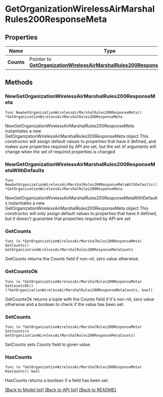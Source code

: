 # GetOrganizationWirelessAirMarshalRules200ResponseMeta

## Properties

Name | Type | Description | Notes
------------ | ------------- | ------------- | -------------
**Counts** | Pointer to [**GetOrganizationWirelessAirMarshalRules200ResponseMetaCounts**](GetOrganizationWirelessAirMarshalRules200ResponseMetaCounts.md) |  | [optional] 

## Methods

### NewGetOrganizationWirelessAirMarshalRules200ResponseMeta

`func NewGetOrganizationWirelessAirMarshalRules200ResponseMeta() *GetOrganizationWirelessAirMarshalRules200ResponseMeta`

NewGetOrganizationWirelessAirMarshalRules200ResponseMeta instantiates a new GetOrganizationWirelessAirMarshalRules200ResponseMeta object
This constructor will assign default values to properties that have it defined,
and makes sure properties required by API are set, but the set of arguments
will change when the set of required properties is changed

### NewGetOrganizationWirelessAirMarshalRules200ResponseMetaWithDefaults

`func NewGetOrganizationWirelessAirMarshalRules200ResponseMetaWithDefaults() *GetOrganizationWirelessAirMarshalRules200ResponseMeta`

NewGetOrganizationWirelessAirMarshalRules200ResponseMetaWithDefaults instantiates a new GetOrganizationWirelessAirMarshalRules200ResponseMeta object
This constructor will only assign default values to properties that have it defined,
but it doesn't guarantee that properties required by API are set

### GetCounts

`func (o *GetOrganizationWirelessAirMarshalRules200ResponseMeta) GetCounts() GetOrganizationWirelessAirMarshalRules200ResponseMetaCounts`

GetCounts returns the Counts field if non-nil, zero value otherwise.

### GetCountsOk

`func (o *GetOrganizationWirelessAirMarshalRules200ResponseMeta) GetCountsOk() (*GetOrganizationWirelessAirMarshalRules200ResponseMetaCounts, bool)`

GetCountsOk returns a tuple with the Counts field if it's non-nil, zero value otherwise
and a boolean to check if the value has been set.

### SetCounts

`func (o *GetOrganizationWirelessAirMarshalRules200ResponseMeta) SetCounts(v GetOrganizationWirelessAirMarshalRules200ResponseMetaCounts)`

SetCounts sets Counts field to given value.

### HasCounts

`func (o *GetOrganizationWirelessAirMarshalRules200ResponseMeta) HasCounts() bool`

HasCounts returns a boolean if a field has been set.


[[Back to Model list]](../README.md#documentation-for-models) [[Back to API list]](../README.md#documentation-for-api-endpoints) [[Back to README]](../README.md)


